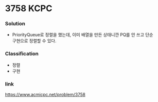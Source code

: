 # 3758 KCPC

### Solution
* PriorityQueue로 정렬을 했는데, 이미 배열을 만든 상태니깐 PQ를 안 쓰고 단순 구현으로 정렬할 수 있다.

### Classification
* 정렬
* 구현

### link
https://www.acmicpc.net/problem/3758